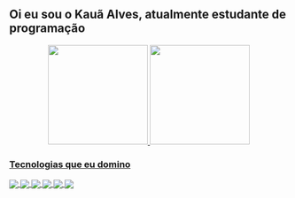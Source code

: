<h2>Oi eu sou o Kauã Alves, atualmente estudante de programação</h2>


<div align="center">
  <a href="https://github.com/Kato2004">
  <img height="180em" src="https://github-readme-stats.vercel.app/api?username=Kato2004&show_icons=true&bg_color=0A0C10&text_color=F0F3F6&hide_border=fff&title_color=60B7FF&icon_color=60B7FF"/>
  <img height="180em" src="https://github-readme-stats.vercel.app/api/top-langs/?username=Kato2004&layout=compact&bg_color=0A0C10&text_color=F0F3F6&title_color=60B7FF&icon_color=60B7FF&hide_border=fff)](https://github.com/Kato2004/github-readme-stats"/>
</div>

  
<h3>Tecnologias que eu domino</h3>

<div style="display: inline_block">
  <img align="center" src="https://img.shields.io/badge/HTML5-E34F26?style=for-the-badge&logo=html5&logoColor=white"/>
  <img align="center" src="https://img.shields.io/badge/CSS3-1572B6?style=for-the-badge&logo=css3&logoColor=white"/>
  <img align="center" src="https://img.shields.io/badge/JavaScript-F7DF1E?style=for-the-badge&logo=javascript&logoColor=black"/>
  <img align="center" src="https://img.shields.io/badge/TypeScript-007ACC?style=for-the-badge&logo=typescript&logoColor=white"/>
  <img align="center" src="https://img.shields.io/badge/React-20232A?style=for-the-badge&logo=react&logoColor=61DAFB"/>
  <img align="center" src="https://img.shields.io/badge/Bootstrap-563D7C?style=for-the-badge&logo=bootstrap&logoColor=white"/>
<div>
